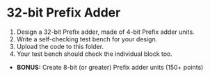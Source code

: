 # 32-bit Prefix Adder
1. Design a 32-bit Prefix adder, made of 4-bit Prefix adder units.
2. Write a self-checking test bench for your design.
3. Upload the code to this folder.
4. Your test bench should check the individual block too.
   
- **BONUS:** Create 8-bit (or greater) Prefix adder units (150+ points)
